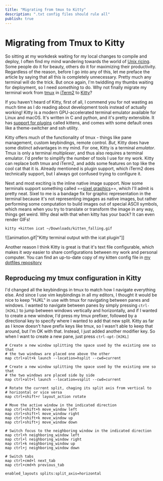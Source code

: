 ```yaml
---
title: "Migrating from tmux to Kitty"
description: ".txt config files should rule all"
publish: true
---
```


# Migrating from Tmux to Kitty
So sitting at my workdesk waiting for my local changes to compile and deploy, I often find my mind wandering towards the world of [Unix ricing](https://www.reddit.com/r/unixporn/). Some people do it for beauty, others do it for maximizing their productivity. Regardless of the reason, before I go into any of this, let me preface the article by saying that all this is completely unnecessary. Pretty much any terminal will do the trick. But once again, I'm twiddling my thumbs waiting for deployment, so I need _something_ to do. Why not finally migrate my terminal work from [tmux](https://github.com/tmux/tmux) in [iTerm2](https://iterm2.com/index.html) to [Kitty](https://sw.kovidgoyal.net/kitty/)?

If you haven't heard of Kitty, first of all, I commend you for not wasting as much time as I do reading about development tools instead of actually working! Kitty is a modern GPU-accelerated terminal emulator available for Linux and macOS. It's written in C and python, and it's pretty extensible. It has [support for plugins](https://sw.kovidgoyal.net/kitty/kittens/custom/) called kittens, and comes with some default ones like a theme-switcher and ssh utility.

Kitty offers much of the functionality of tmux - things like pane management, custom keybindings, remote control. _But_, Kitty does have some distinct advantages in my mind. For one, Kitty is a terminal _emulator_. Tmux is only a terminal _multiplexer_, and thus also requires a terminal emulator. I'd prefer to simplify the number of tools I use for my work. Kitty can replace both tmux and iTerm2, and adds some features on top like the cool cat that it is. Already mentioned is plugin support, which iTerm2 does technically support, but I always got confused trying to configure it.

Next and most exciting is the inline native image support. Now some terminals support something called ==[sixel graphics](#TODO)==, which I'll admit is pretty neat. Sixel to me is a bandage fix for graphic representation in the terminal because it's not representing imgages as native images, but rather performing some computation to build images out of special ASCII symbols, which means when you try to translate or transform the image in any way, things get weird. Why deal with that when kitty has your back? It can even render GIFs!
```
kitty +kitten icat ~/Downloads/kitten_falling.gif
```
![[animation.gif|"Kitty terminal output with the icat plugin"]]

Another reason I think Kitty is great is that it's text file configurable, which makes it _way_ easier to share configurations between my work and personal computer. You can find an up-to-date copy of my kitten config file in [my dotfiles repository](https://github.com/momja/dotfiles/blob/master/kitty/kitty.conf)

## Reproducing my tmux configuration in Kitty
I'd changed all the keybindings in tmux to match how I navigate everything else. And since I use vim keybindings in all my editors, I thought it would be nice to keep "HJKL" in use with tmux for navigating between panes and windows. I wanted to navigate between panes by simply pressing `ctrl-[HJKL]` to jump between windows vertically and horizontally, and if I wanted to create a new window, I'd press my tmux prefixer, followed by a directional key to specify where I wanted to add that new split. Kitty as far as I know doesn't have prefix keys like tmux, so I wasn't able to keep that around, but I'm OK with that. Instead, I just added another modifier key. So when I want to create a new pane, just press `ctrl-opt-[HJKL]`
<br>

```
# Create a new window splitting the space used by the existing one so that
# the two windows are placed one above the other
map ctrl+alt+k launch --location=hsplit --cwd=current

# Create a new window splitting the space used by the existing one so that
# the two windows are placed side by side
map ctrl+alt+l launch --location=vsplit --cwd=current

# Rotate the current split, chaging its split axis from vertical to
# horizontal or vice versa
map ctrl+shift+r layout_action rotate

# Move the active window in the indicated direction
map ctrl+shift+h move_window left
map ctrl+shift+l move_window right
map ctrl+shift+k move_window up
map ctrl+shift+j move_window down

# Switch focus to the neighboring window in the indicated direction
map ctrl+h neighboring_window left
map ctrl+l neighboring_window right
map ctrl+k neighboring_window up
map ctrl+j neighboring_window down

# Switch tabs
map ctrl+cmd+l next_tab
map ctrl+cmd+h previous_tab

enabled_layouts splits:split_axis=horizontal
```